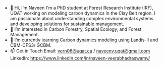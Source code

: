 - 👋 Hi, I’m Naveen
  I'm a PhD student at Forest Research Institute (IRF), UQAT working on modeling carbon dynamics in the Clay Belt region. I am passionate about understanding complex environmental systems and developing solutions for sustainable management.
- 👀 I’m interested in Carbon Forestry, Spatial Ecology, and Forest Management.
- 🌱 I’m currently learning Carbon dynamics modeling using Landis-II and CBM-CFS3/ GCBM.
- 📫 Get in Touch
  Email: vern06@uqat.ca / naveenv.uqat@gmail.com
  LinkedIn: https://www.linkedin.com/in/naveen-veerabhadraswamy/ 

<!---
ForestCGuy/ForestCGuy is a ✨ special ✨ repository because its `README.md` (this file) appears on your GitHub profile.
You can click the Preview link to take a look at your changes.
--->
